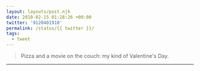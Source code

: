 ```yaml
---
layout: layouts/post.njk
date: 2010-02-15 01:28:26 +00:00
twitter: '9120401910'
permalink: /status/{{ twitter }}/
tags: 
  - tweet
---
```


> Pizza and a movie on the couch: my kind of Valentine's Day.

---
